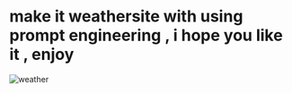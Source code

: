 # make it weathersite with using prompt engineering , i hope you like it , enjoy

![weather](https://github.com/moseffar/weathersite/assets/89942067/35283d73-38ff-4e45-b15f-421f15920e69)

